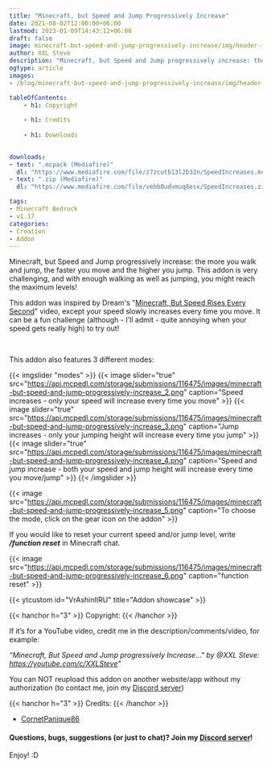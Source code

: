 ```yaml
---
title: "Minecraft, but Speed and Jump Progressively Increase"
date: 2021-08-02T12:00:00+06:00
lastmod: 2023-01-09T14:43:12+06:00
draft: false
image: minecraft-but-speed-and-jump-progressively-increase/img/header-image.png
author: XXL Steve
description: "Minecraft, but Speed and Jump progressively increase: the more you walk and jump, the faster you move and the higher you jump. This addon is very challenging, and with enough walking as well as jumping, you might reach the maximum levels!"
ogtype: article
images:
- /blog/minecraft-but-speed-and-jump-progressively-increase/img/header-image.png

tableOfContents:
    - h1: Copyright
      
    - h1: Credits
      
    - h1: Downloads
      

downloads:
- text: ".mcpack (Mediafire)"
  dl: "https://www.mediafire.com/file/z7zcutb13l2b32n/SpeedIncreases.mcpack/file"
- text: ".zip (Mediafire)"
  dl: "https://www.mediafire.com/file/vebb0udvmuq8esx/SpeedIncreases.zip/file"

tags:
- Minecraft Bedrock
- v1.17
categories:
- Creation
- Addon
---
```


Minecraft, but Speed and Jump progressively increase: the more you walk and jump, the faster you move and the higher you jump. This addon is very challenging, and with enough walking as well as jumping, you might reach the maximum levels!

This addon was inspired by Dream's "[Minecraft, But Speed Rises Every Second](https://youtube.com/embed//F---bdPvyLw)" video, except your speed slowly increases every time you move. It can be a fun challenge (although - I'll admit - quite annoying when your speed gets really high) to try out!

&nbsp;

This addon also features 3 different modes:

{{< imgslider "modes" >}}
  {{< image slider="true" src="https://api.mcpedl.com/storage/submissions/116475/images/minecraft-but-speed-and-jump-progressively-increase_2.png" caption="Speed increases - only your speed will increase every time you move" >}}
  {{< image slider="true" src="https://api.mcpedl.com/storage/submissions/116475/images/minecraft-but-speed-and-jump-progressively-increase_3.png" caption="Jump increases - only your jumping height will increase every time you jump" >}}
  {{< image slider="true" src="https://api.mcpedl.com/storage/submissions/116475/images/minecraft-but-speed-and-jump-progressively-increase_4.png" caption="Speed and jump increase - both your speed and jump height will increase every time you move/jump" >}}
{{< /imgslider >}}

{{< image src="https://api.mcpedl.com/storage/submissions/116475/images/minecraft-but-speed-and-jump-progressively-increase_5.png" caption="To choose the mode, click on the gear icon on the addon"  >}}

If you would like to reset your current speed and/or jump level, write ***/function reset*** in Minecraft chat.

{{< image src="https://api.mcpedl.com/storage/submissions/116475/images/minecraft-but-speed-and-jump-progressively-increase_6.png" caption="function reset"  >}}

{{< ytcustom id="VrAshinIIRU" title="Addon showcase" >}}

{{< hanchor h="3" >}}
Copyright:
{{< /hanchor >}}

If it’s for a YouTube video, credit me in the description/comments/video, for example:

*“Minecraft, But Speed and Jump progressively Increase..." by @XXL Steve: https://youtube.com/c/XXLSteve"*

You can NOT reupload this addon on another website/app without my authorization (to contact me, join my [Discord server](https://discord.gg/dJJyryc))

{{< hanchor h="3" >}}
Credits:
{{< /hanchor >}}

- [CornetPanique86](https://youtube.com/@XXLSteve)
 

#### Questions, bugs, suggestions (or just to chat)? Join my [Discord server](https://discord.gg/dJJyryc)!

Enjoy! :D